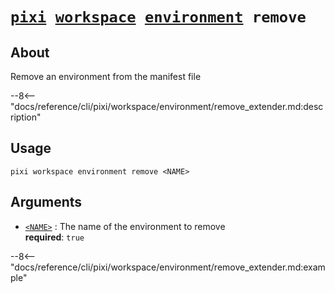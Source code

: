 <!--- This file is autogenerated. Do not edit manually! -->
# <code>[pixi](../../../pixi.md) [workspace](../../workspace.md) [environment](../environment.md) remove</code>

## About
Remove an environment from the manifest file

--8<-- "docs/reference/cli/pixi/workspace/environment/remove_extender.md:description"

## Usage
```
pixi workspace environment remove <NAME>
```

## Arguments
- <a id="arg-<NAME>" href="#arg-<NAME>">`<NAME>`</a>
:  The name of the environment to remove
<br>**required**: `true`

--8<-- "docs/reference/cli/pixi/workspace/environment/remove_extender.md:example"
